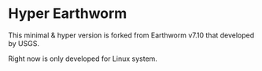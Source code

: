 # Hyper Earthworm

This minimal & hyper version is forked from Earthworm v7.10 that developed by USGS.

Right now is only developed for Linux system.
